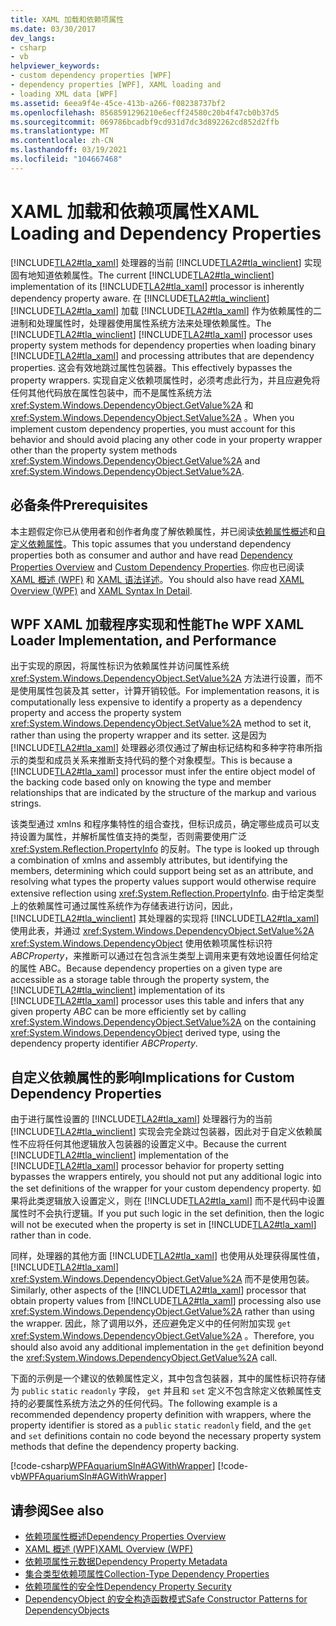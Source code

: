 ```yaml
---
title: XAML 加载和依赖项属性
ms.date: 03/30/2017
dev_langs:
- csharp
- vb
helpviewer_keywords:
- custom dependency properties [WPF]
- dependency properties [WPF], XAML loading and
- loading XML data [WPF]
ms.assetid: 6eea9f4e-45ce-413b-a266-f08238737bf2
ms.openlocfilehash: 8568591296210e6ecff24580c20b4f47cb0b37d5
ms.sourcegitcommit: 069786bcadbf9cd931d7dc3d892262cd852d2ffb
ms.translationtype: MT
ms.contentlocale: zh-CN
ms.lasthandoff: 03/19/2021
ms.locfileid: "104667468"
---
```

# <a name="xaml-loading-and-dependency-properties"></a><span data-ttu-id="d8518-102">XAML 加载和依赖项属性</span><span class="sxs-lookup"><span data-stu-id="d8518-102">XAML Loading and Dependency Properties</span></span>
<span data-ttu-id="d8518-103">[!INCLUDE[TLA2#tla_xaml](../../../includes/tla2sharptla-xaml-md.md)] 处理器的当前 [!INCLUDE[TLA2#tla_winclient](../../../includes/tla2sharptla-winclient-md.md)] 实现固有地知道依赖属性。</span><span class="sxs-lookup"><span data-stu-id="d8518-103">The current [!INCLUDE[TLA2#tla_winclient](../../../includes/tla2sharptla-winclient-md.md)] implementation of its [!INCLUDE[TLA2#tla_xaml](../../../includes/tla2sharptla-xaml-md.md)] processor is inherently dependency property aware.</span></span> <span data-ttu-id="d8518-104">在 [!INCLUDE[TLA2#tla_winclient](../../../includes/tla2sharptla-winclient-md.md)] [!INCLUDE[TLA2#tla_xaml](../../../includes/tla2sharptla-xaml-md.md)] 加载 [!INCLUDE[TLA2#tla_xaml](../../../includes/tla2sharptla-xaml-md.md)] 作为依赖属性的二进制和处理属性时，处理器使用属性系统方法来处理依赖属性。</span><span class="sxs-lookup"><span data-stu-id="d8518-104">The [!INCLUDE[TLA2#tla_winclient](../../../includes/tla2sharptla-winclient-md.md)] [!INCLUDE[TLA2#tla_xaml](../../../includes/tla2sharptla-xaml-md.md)] processor uses property system methods for dependency properties when loading binary [!INCLUDE[TLA2#tla_xaml](../../../includes/tla2sharptla-xaml-md.md)] and processing attributes that are dependency properties.</span></span> <span data-ttu-id="d8518-105">这会有效地跳过属性包装器。</span><span class="sxs-lookup"><span data-stu-id="d8518-105">This effectively bypasses the property wrappers.</span></span> <span data-ttu-id="d8518-106">实现自定义依赖项属性时，必须考虑此行为，并且应避免将任何其他代码放在属性包装中，而不是属性系统方法 <xref:System.Windows.DependencyObject.GetValue%2A> 和 <xref:System.Windows.DependencyObject.SetValue%2A> 。</span><span class="sxs-lookup"><span data-stu-id="d8518-106">When you implement custom dependency properties, you must account for this behavior and should avoid placing any other code in your property wrapper other than the property system methods <xref:System.Windows.DependencyObject.GetValue%2A> and <xref:System.Windows.DependencyObject.SetValue%2A>.</span></span>  

<a name="prerequisites"></a>
## <a name="prerequisites"></a><span data-ttu-id="d8518-107">必备条件</span><span class="sxs-lookup"><span data-stu-id="d8518-107">Prerequisites</span></span>  
 <span data-ttu-id="d8518-108">本主题假定你已从使用者和创作者角度了解依赖属性，并已阅读[依赖属性概述](dependency-properties-overview.md)和[自定义依赖属性](custom-dependency-properties.md)。</span><span class="sxs-lookup"><span data-stu-id="d8518-108">This topic assumes that you understand dependency properties both as consumer and author and have read [Dependency Properties Overview](dependency-properties-overview.md) and [Custom Dependency Properties](custom-dependency-properties.md).</span></span> <span data-ttu-id="d8518-109">你应也已阅读 [XAML 概述 (WPF)](/dotnet/desktop-wpf/fundamentals/xaml) 和 [XAML 语法详述](xaml-syntax-in-detail.md)。</span><span class="sxs-lookup"><span data-stu-id="d8518-109">You should also have read [XAML Overview (WPF)](/dotnet/desktop-wpf/fundamentals/xaml) and [XAML Syntax In Detail](xaml-syntax-in-detail.md).</span></span>  
  
<a name="implementation"></a>
## <a name="the-wpf-xaml-loader-implementation-and-performance"></a><span data-ttu-id="d8518-110">WPF XAML 加载程序实现和性能</span><span class="sxs-lookup"><span data-stu-id="d8518-110">The WPF XAML Loader Implementation, and Performance</span></span>  
 <span data-ttu-id="d8518-111">出于实现的原因，将属性标识为依赖属性并访问属性系统 <xref:System.Windows.DependencyObject.SetValue%2A> 方法进行设置，而不是使用属性包装及其 setter，计算开销较低。</span><span class="sxs-lookup"><span data-stu-id="d8518-111">For implementation reasons, it is computationally less expensive to identify a property as a dependency property and access the property system <xref:System.Windows.DependencyObject.SetValue%2A> method to set it, rather than using the property wrapper and its setter.</span></span> <span data-ttu-id="d8518-112">这是因为 [!INCLUDE[TLA2#tla_xaml](../../../includes/tla2sharptla-xaml-md.md)] 处理器必须仅通过了解由标记结构和多种字符串所指示的类型和成员关系来推断支持代码的整个对象模型。</span><span class="sxs-lookup"><span data-stu-id="d8518-112">This is because a [!INCLUDE[TLA2#tla_xaml](../../../includes/tla2sharptla-xaml-md.md)] processor must infer the entire object model of the backing code based only on knowing the type and member relationships that are indicated by the structure of the markup and various strings.</span></span>  
  
 <span data-ttu-id="d8518-113">该类型通过 xmlns 和程序集特性的组合查找，但标识成员，确定哪些成员可以支持设置为属性，并解析属性值支持的类型，否则需要使用广泛 <xref:System.Reflection.PropertyInfo> 的反射。</span><span class="sxs-lookup"><span data-stu-id="d8518-113">The type is looked up through a combination of xmlns and assembly attributes, but identifying the members, determining which could support being set as an attribute, and resolving what types the property values support would otherwise require extensive reflection using <xref:System.Reflection.PropertyInfo>.</span></span> <span data-ttu-id="d8518-114">由于给定类型上的依赖属性可通过属性系统作为存储表进行访问，因此， [!INCLUDE[TLA2#tla_winclient](../../../includes/tla2sharptla-winclient-md.md)] 其处理器的实现将 [!INCLUDE[TLA2#tla_xaml](../../../includes/tla2sharptla-xaml-md.md)] 使用此表，并通过 <xref:System.Windows.DependencyObject.SetValue%2A> <xref:System.Windows.DependencyObject> 使用依赖项属性标识符 *ABCProperty*，来推断可以通过在包含派生类型上调用来更有效地设置任何给定的属性 ABC。</span><span class="sxs-lookup"><span data-stu-id="d8518-114">Because dependency properties on a given type are accessible as a storage table through the property system, the [!INCLUDE[TLA2#tla_winclient](../../../includes/tla2sharptla-winclient-md.md)] implementation of its [!INCLUDE[TLA2#tla_xaml](../../../includes/tla2sharptla-xaml-md.md)] processor uses this table and infers that any given property *ABC* can be more efficiently set by calling <xref:System.Windows.DependencyObject.SetValue%2A> on the containing <xref:System.Windows.DependencyObject> derived type, using the dependency property identifier *ABCProperty*.</span></span>  
  
<a name="implications"></a>
## <a name="implications-for-custom-dependency-properties"></a><span data-ttu-id="d8518-115">自定义依赖属性的影响</span><span class="sxs-lookup"><span data-stu-id="d8518-115">Implications for Custom Dependency Properties</span></span>  
 <span data-ttu-id="d8518-116">由于进行属性设置的 [!INCLUDE[TLA2#tla_xaml](../../../includes/tla2sharptla-xaml-md.md)] 处理器行为的当前 [!INCLUDE[TLA2#tla_winclient](../../../includes/tla2sharptla-winclient-md.md)] 实现会完全跳过包装器，因此对于自定义依赖属性不应将任何其他逻辑放入包装器的设置定义中。</span><span class="sxs-lookup"><span data-stu-id="d8518-116">Because the current [!INCLUDE[TLA2#tla_winclient](../../../includes/tla2sharptla-winclient-md.md)] implementation of the [!INCLUDE[TLA2#tla_xaml](../../../includes/tla2sharptla-xaml-md.md)] processor behavior for property setting bypasses the wrappers entirely, you should not put any additional logic into the set definitions of the wrapper for your custom dependency property.</span></span> <span data-ttu-id="d8518-117">如果将此类逻辑放入设置定义，则在 [!INCLUDE[TLA2#tla_xaml](../../../includes/tla2sharptla-xaml-md.md)] 而不是代码中设置属性时不会执行逻辑。</span><span class="sxs-lookup"><span data-stu-id="d8518-117">If you put such logic in the set definition, then the logic will not be executed when the property is set in [!INCLUDE[TLA2#tla_xaml](../../../includes/tla2sharptla-xaml-md.md)] rather than in code.</span></span>  
  
 <span data-ttu-id="d8518-118">同样，处理器的其他方面 [!INCLUDE[TLA2#tla_xaml](../../../includes/tla2sharptla-xaml-md.md)] 也使用从处理获得属性值， [!INCLUDE[TLA2#tla_xaml](../../../includes/tla2sharptla-xaml-md.md)] <xref:System.Windows.DependencyObject.GetValue%2A> 而不是使用包装。</span><span class="sxs-lookup"><span data-stu-id="d8518-118">Similarly, other aspects of the [!INCLUDE[TLA2#tla_xaml](../../../includes/tla2sharptla-xaml-md.md)] processor that obtain property values from [!INCLUDE[TLA2#tla_xaml](../../../includes/tla2sharptla-xaml-md.md)] processing also use <xref:System.Windows.DependencyObject.GetValue%2A> rather than using the wrapper.</span></span> <span data-ttu-id="d8518-119">因此，除了调用以外，还应避免定义中的任何附加实现 `get` <xref:System.Windows.DependencyObject.GetValue%2A> 。</span><span class="sxs-lookup"><span data-stu-id="d8518-119">Therefore, you should also avoid any additional implementation in the `get` definition beyond the <xref:System.Windows.DependencyObject.GetValue%2A> call.</span></span>  
  
 <span data-ttu-id="d8518-120">下面的示例是一个建议的依赖属性定义，其中包含包装器，其中的属性标识符存储为 `public` `static` `readonly` 字段， `get` 并且和 `set` 定义不包含除定义依赖属性支持的必要属性系统方法之外的任何代码。</span><span class="sxs-lookup"><span data-stu-id="d8518-120">The following example is a recommended dependency property definition with wrappers, where the property identifier is stored as a `public` `static` `readonly` field, and the `get` and `set` definitions contain no code beyond the necessary property system methods that define the dependency property backing.</span></span>  
  
 [!code-csharp[WPFAquariumSln#AGWithWrapper](~/samples/snippets/csharp/VS_Snippets_Wpf/WPFAquariumSln/CSharp/WPFAquariumObjects/Class1.cs#agwithwrapper)]
 [!code-vb[WPFAquariumSln#AGWithWrapper](~/samples/snippets/visualbasic/VS_Snippets_Wpf/WPFAquariumSln/visualbasic/wpfaquariumobjects/class1.vb#agwithwrapper)]  
  
## <a name="see-also"></a><span data-ttu-id="d8518-121">请参阅</span><span class="sxs-lookup"><span data-stu-id="d8518-121">See also</span></span>

- [<span data-ttu-id="d8518-122">依赖项属性概述</span><span class="sxs-lookup"><span data-stu-id="d8518-122">Dependency Properties Overview</span></span>](dependency-properties-overview.md)
- [<span data-ttu-id="d8518-123">XAML 概述 (WPF)</span><span class="sxs-lookup"><span data-stu-id="d8518-123">XAML Overview (WPF)</span></span>](/dotnet/desktop-wpf/fundamentals/xaml)
- [<span data-ttu-id="d8518-124">依赖项属性元数据</span><span class="sxs-lookup"><span data-stu-id="d8518-124">Dependency Property Metadata</span></span>](dependency-property-metadata.md)
- [<span data-ttu-id="d8518-125">集合类型依赖项属性</span><span class="sxs-lookup"><span data-stu-id="d8518-125">Collection-Type Dependency Properties</span></span>](collection-type-dependency-properties.md)
- [<span data-ttu-id="d8518-126">依赖项属性的安全性</span><span class="sxs-lookup"><span data-stu-id="d8518-126">Dependency Property Security</span></span>](dependency-property-security.md)
- [<span data-ttu-id="d8518-127">DependencyObject 的安全构造函数模式</span><span class="sxs-lookup"><span data-stu-id="d8518-127">Safe Constructor Patterns for DependencyObjects</span></span>](safe-constructor-patterns-for-dependencyobjects.md)
